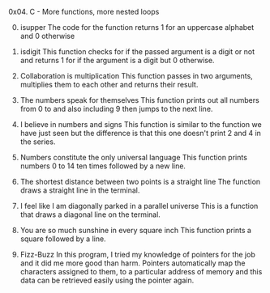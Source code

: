 0x04. C - More functions, more nested loops

0. isupper
The code for the function returns 1 for an uppercase alphabet and 0 otherwise

1. isdigit
This function checks for if the passed argument is a digit or not and returns 1 for if the argument is a digit but 0 otherwise.

2. Collaboration is multiplication
This function passes in two arguments, multiplies them to each other and returns their result.

3. The numbers speak for themselves
This function prints out all numbers from 0 to and also including 9 then jumps to the next line.

4. I believe in numbers and signs
This function is similar to the function we have just seen but the difference is that this one doesn't print 2 and 4 in the series.

5. Numbers constitute the only universal language
This function prints numbers 0 to 14 ten times followed by a new line.

6. The shortest distance between two points is a straight line
The function draws a straight line in the terminal.

7. I feel like I am diagonally parked in a parallel universe
This is a function that draws a diagonal line on the terminal.

8. You are so much sunshine in every square inch
This function prints a square followed by a line.

9. Fizz-Buzz
In this program, I tried my knowledge of pointers for the job and it did me more good than harm. Pointers automatically map the characters assigned to them, to a particular address of memory and this data can be retrieved easily using the pointer again.

